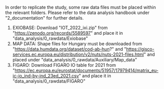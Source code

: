 In order to replicate the study, some raw data files must be placed within the relevant folders. Please refer to the data analysis handbook under "2_documentation" for further details.

1) EXIOBASE: Download "IOT_2022_ixi.zip" from "https://zenodo.org/records/5589597" and place it in "data_analysis/0_rawdata/Exiobase"
2) MAP DATA: Shape files for Hungary must be downloaded from "https://data.humdata.org/dataset/cod-ab-hun?" and "https://gisco-services.ec.europa.eu/distribution/v2/nuts/nuts-2021-files.html" and placed under "data_analysis/0_rawdata/Auxiliary/Map_data"
3) FIGARO: Download FIGARO IO table for 2021 from "https://ec.europa.eu/eurostat/documents/51957/17979414/matrix_eu-ic-io_ind-by-ind_23ed_2021.csv" and place it in "data_analysis/0_rawdata/FIGARO"
